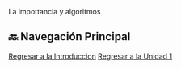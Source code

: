 La impottancia y algoritmos
## 🔙 Navegación Principal
[Regresar a la Introduccion](Introduccion.md)
[Regresar a la Unidad 1](Unidad1.md)
